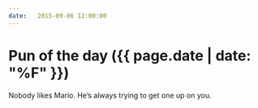 ```yaml
---
date:   2015-09-06 12:00:00
---
```


# Pun of the day ({{ page.date | date: "%F" }})

Nobody likes Mario. He’s always trying to get one up on you.
